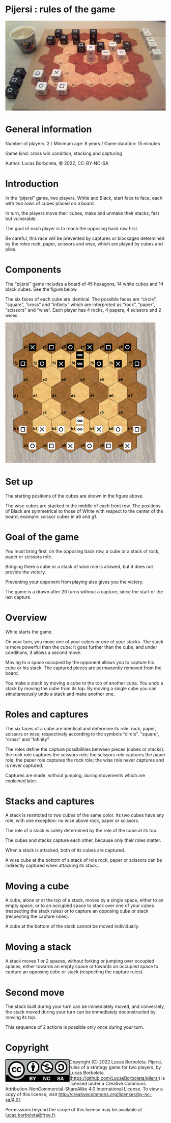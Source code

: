 # Pijersi : rules of the game

![](./pictures/Pijersi-situation.jpg)

# General information

Number of players: 2 / Minimum age: 8 years / Game duration: 15 minutes

Game kind: cross win condition, stacking and capturing

Author: Lucas Borboleta, © 2022, CC-BY-NC-SA

# Introduction

In the “pijersi” game, two players, White and Black, start face to face, each with two rows of cubes placed on a board.

In turn, the players move their cubes, make and unmake their stacks, fast but vulnerable.

The goal of each player is to reach the opposing back row first.

Be careful, this race will be prevented by captures or blockages determined by the roles rock, paper, scissors and wise, which are played by cubes and piles.

# Components

The “pijersi” game includes a board of 45 hexagons, 14 white cubes and 14 black cubes. See the figure below.

The six faces of each cube are identical. The possible faces are “circle”, “square”, “cross” and “infinity” which are interpreted as “rock”, “paper”, “scissors” and “wise”. Each player has 4 rocks, 4 papers, 4 scissors and 2 wises.

<img src="./pictures/pijersi-positions-initiales.png" style="zoom:70%;" />

# Set up

The starting positions of the cubes are shown in the figure above.

The wise cubes are stacked in the middle of each front row. The positions of Black are symmetrical to those of White with respect to the center of the board; example: scissor cubes in a6 and g1.

# Goal of the game

You must bring first, on the opposing back row, a cube or a stack of rock, paper or scissors role.

Bringing there a cube or a stack of wise role is allowed, but it does not provide the victory.

Preventing your opponent from playing also gives you the victory.

The game is a drawn after 20 turns without a capture, since the start or the last capture.

# Overview

White starts the game.

On your turn, you move one of your cubes or one of your stacks. The stack is more powerful than the cube: it goes further than the cube, and under conditions, it allows a second move.

Moving to a space occupied by the opponent allows you to capture his cube or his stack. The captured pieces are permanently removed from the board.

You make a stack by moving a cube to the top of another cube. You undo a stack by moving the cube from its top. By moving a single cube you can simultaneously undo a stack and make another one.

# Roles and captures

The six faces of a cube are identical and determine its role: rock, paper, scissors or wise; respectively according to the symbols “circle”, “square”, “cross” and “infinity”.

The roles define the capture possibilities between pieces (cubes or stacks): the rock role captures the scissors role; the scissors role captures the paper role; the  paper role captures the rock role; the wise role never captures and is never captured.

Captures are made, without jumping, during movements which are explained later.

# Stacks and captures

A stack is restricted to two cubes of the same color. Its two cubes have any role, with one exception: no wise above rock, paper or scissors.

The role of a stack is solely determined by the role of the cube at its top.

The cubes and stacks capture each other, because only their roles matter.

When a stack is attacked, both of its cubes are captured.

A wise cube at the bottom of a stack of role rock, paper or scissors  can be indirectly captured when attacking its stack..

# Moving a cube

A cube, alone or at the top of a stack, moves by a single space, either to an empty space, or to an occupied space to stack over one of your cubes (respecting the stack rules) or to capture an opposing cube or stack (respecting the capture rules).

A cube at the bottom of the stack cannot be moved individually.

# Moving a stack

A stack moves 1 or 2 spaces, without forking or jumping over occupied spaces, either towards an empty space or towards an occupied space to capture an opposing cube or stack (respecting the capture rules).

# Second move

The stack built during your turn can be immediately moved, and conversely, the stack moved during your turn can be immediately deconstructed by moving its top.

This sequence of 2 actions is possible only once during your turn.

<div style="page-break-after: always;"></div>

# Copyright

<img src="./pictures/CC-BY-NC-SA-bis.png" style="zoom:50%;" align="left"/>

Copyright (C) 2022 Lucas Borboleta. Pijersi, rules of a strategy game for two players, by Lucas Borboleta (https://github.com/LucasBorboleta/pijersi) is licensed under a Creative Commons Attribution-NonCommercial-ShareAlike 4.0 International License. To view a copy of this license, visit http://creativecommons.org/licenses/by-nc-sa/4.0/.

Permissions beyond the scope of this license may be available at [lucas.borboleta@free.fr](mailto:lucas.borboleta@free.fr).

